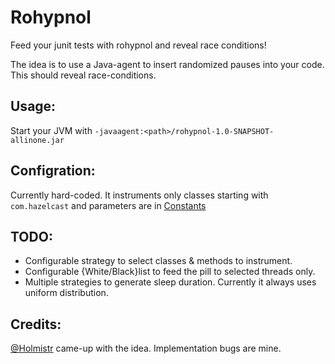 # Rohypnol
Feed your junit tests with rohypnol and reveal race conditions!

The idea is to use a Java-agent to insert randomized pauses into your code. This should reveal race-conditions.

## Usage:
Start your JVM with `-javaagent:<path>/rohypnol-1.0-SNAPSHOT-allinone.jar`
  
## Configration:
Currently hard-coded. It instruments only classes starting with `com.hazelcast` and parameters are in [Constants](https://github.com/jerrinot/rohypnol/blob/f702a6f4e1d070a2c07b7f48c9f8ed948628122b/src/main/java/info/jerrinot/rohypnol/Constants.java#L5)

## TODO:
- Configurable strategy to select classes & methods to instrument.
- Configurable {White/Black}list to feed the pill to selected threads only.
- Multiple strategies to generate sleep duration. Currently it always uses uniform distribution.

## Credits:
[@Holmistr](https://github.com/Holmistr) came-up with the idea. Implementation bugs are mine. 
